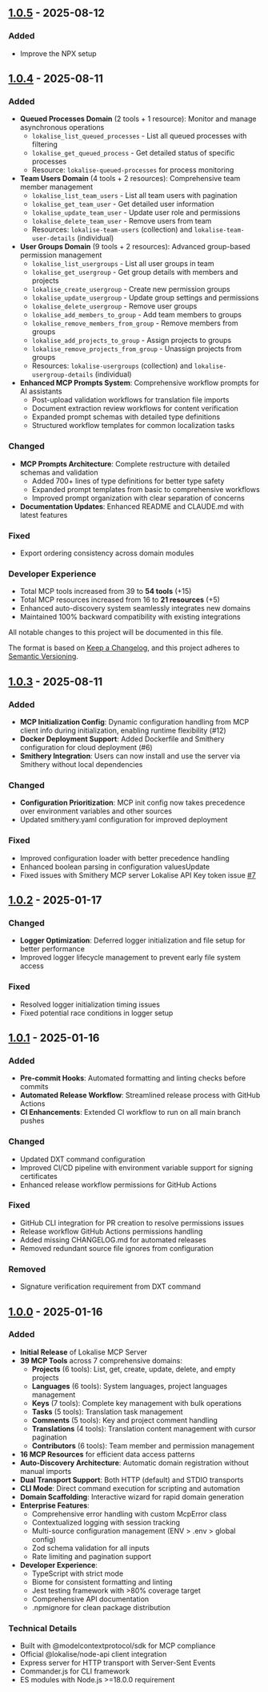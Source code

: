 ## [1.0.5] - 2025-08-12

### Added
- Improve the NPX setup


## [1.0.4] - 2025-08-11

### Added
- **Queued Processes Domain** (2 tools + 1 resource): Monitor and manage asynchronous operations
  - `lokalise_list_queued_processes` - List all queued processes with filtering
  - `lokalise_get_queued_process` - Get detailed status of specific processes
  - Resource: `lokalise-queued-processes` for process monitoring
- **Team Users Domain** (4 tools + 2 resources): Comprehensive team member management
  - `lokalise_list_team_users` - List all team users with pagination
  - `lokalise_get_team_user` - Get detailed user information
  - `lokalise_update_team_user` - Update user role and permissions
  - `lokalise_delete_team_user` - Remove users from team
  - Resources: `lokalise-team-users` (collection) and `lokalise-team-user-details` (individual)
- **User Groups Domain** (9 tools + 2 resources): Advanced group-based permission management
  - `lokalise_list_usergroups` - List all user groups in team
  - `lokalise_get_usergroup` - Get group details with members and projects
  - `lokalise_create_usergroup` - Create new permission groups
  - `lokalise_update_usergroup` - Update group settings and permissions
  - `lokalise_delete_usergroup` - Remove user groups
  - `lokalise_add_members_to_group` - Add team members to groups
  - `lokalise_remove_members_from_group` - Remove members from groups
  - `lokalise_add_projects_to_group` - Assign projects to groups
  - `lokalise_remove_projects_from_group` - Unassign projects from groups
  - Resources: `lokalise-usergroups` (collection) and `lokalise-usergroup-details` (individual)
- **Enhanced MCP Prompts System**: Comprehensive workflow prompts for AI assistants
  - Post-upload validation workflows for translation file imports
  - Document extraction review workflows for content verification
  - Expanded prompt schemas with detailed type definitions
  - Structured workflow templates for common localization tasks

### Changed
- **MCP Prompts Architecture**: Complete restructure with detailed schemas and validation
  - Added 700+ lines of type definitions for better type safety
  - Expanded prompt templates from basic to comprehensive workflows
  - Improved prompt organization with clear separation of concerns
- **Documentation Updates**: Enhanced README and CLAUDE.md with latest features

### Fixed
- Export ordering consistency across domain modules

### Developer Experience
- Total MCP tools increased from 39 to **54 tools** (+15)
- Total MCP resources increased from 16 to **21 resources** (+5)
- Enhanced auto-discovery system seamlessly integrates new domains
- Maintained 100% backward compatibility with existing integrations


All notable changes to this project will be documented in this file.

The format is based on [Keep a Changelog](https://keepachangelog.com/en/1.0.0/),
and this project adheres to [Semantic Versioning](https://semver.org/spec/v2.0.0.html).

## [1.0.3] - 2025-08-11

### Added
- **MCP Initialization Config**: Dynamic configuration handling from MCP client info during initialization, enabling runtime flexibility (#12)
- **Docker Deployment Support**: Added Dockerfile and Smithery configuration for cloud deployment (#6)
- **Smithery Integration**: Users can now install and use the server via Smithery without local dependencies

### Changed
- **Configuration Prioritization**: MCP init config now takes precedence over environment variables and other sources
- Updated smithery.yaml configuration for improved deployment

### Fixed
- Improved configuration loader with better precedence handling
- Enhanced boolean parsing in configuration valuesUpdate
- Fixed issues with Smithery MCP server Lokalise API Key token issue [#7](https://github.com/AbdallahAHO/lokalise-mcp/issues/7)

## [1.0.2] - 2025-01-17

### Changed
- **Logger Optimization**: Deferred logger initialization and file setup for better performance
- Improved logger lifecycle management to prevent early file system access

### Fixed
- Resolved logger initialization timing issues
- Fixed potential race conditions in logger setup

## [1.0.1] - 2025-01-16

### Added
- **Pre-commit Hooks**: Automated formatting and linting checks before commits
- **Automated Release Workflow**: Streamlined release process with GitHub Actions
- **CI Enhancements**: Extended CI workflow to run on all main branch pushes

### Changed
- Updated DXT command configuration
- Improved CI/CD pipeline with environment variable support for signing certificates
- Enhanced release workflow permissions for GitHub Actions

### Fixed
- GitHub CLI integration for PR creation to resolve permissions issues
- Release workflow GitHub Actions permissions handling
- Added missing CHANGELOG.md for automated releases
- Removed redundant source file ignores from configuration

### Removed
- Signature verification requirement from DXT command

## [1.0.0] - 2025-01-16

### Added
- **Initial Release** of Lokalise MCP Server
- **39 MCP Tools** across 7 comprehensive domains:
  - **Projects** (6 tools): List, get, create, update, delete, and empty projects
  - **Languages** (6 tools): System languages, project languages management
  - **Keys** (7 tools): Complete key management with bulk operations
  - **Tasks** (5 tools): Translation task management
  - **Comments** (5 tools): Key and project comment handling
  - **Translations** (4 tools): Translation content management with cursor pagination
  - **Contributors** (6 tools): Team member and permission management
- **16 MCP Resources** for efficient data access patterns
- **Auto-Discovery Architecture**: Automatic domain registration without manual imports
- **Dual Transport Support**: Both HTTP (default) and STDIO transports
- **CLI Mode**: Direct command execution for scripting and automation
- **Domain Scaffolding**: Interactive wizard for rapid domain generation
- **Enterprise Features**:
  - Comprehensive error handling with custom McpError class
  - Contextualized logging with session tracking
  - Multi-source configuration management (ENV > .env > global config)
  - Zod schema validation for all inputs
  - Rate limiting and pagination support
- **Developer Experience**:
  - TypeScript with strict mode
  - Biome for consistent formatting and linting
  - Jest testing framework with >80% coverage target
  - Comprehensive API documentation
  - .npmignore for clean package distribution

### Technical Details
- Built with @modelcontextprotocol/sdk for MCP compliance
- Official @lokalise/node-api client integration
- Express server for HTTP transport with Server-Sent Events
- Commander.js for CLI framework
- ES modules with Node.js >=18.0.0 requirement

[1.0.5]: https://github.com/AbdallahAHO/lokalise-mcp/compare/v1.0.4...v1.0.5
[1.0.4]: https://github.com/AbdallahAHO/lokalise-mcp/compare/v1.0.3...v1.0.4
[1.0.3]: https://github.com/AbdallahAHO/lokalise-mcp/compare/v1.0.2...v1.0.3
[1.0.2]: https://github.com/AbdallahAHO/lokalise-mcp/compare/v1.0.1...v1.0.2
[1.0.1]: https://github.com/AbdallahAHO/lokalise-mcp/compare/v1.0.0...v1.0.1
[1.0.0]: https://github.com/AbdallahAHO/lokalise-mcp/releases/tag/v1.0.0